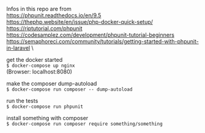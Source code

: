 Infos in this repo are from \
https://phpunit.readthedocs.io/en/9.5 \
https://thephp.website/en/issue/php-docker-quick-setup/ \
https://riptutorial.com/phpunit \
https://codesamplez.com/development/phpunit-tutorial-beginners \
https://semaphoreci.com/community/tutorials/getting-started-with-phpunit-in-laravel \

get the docker started \
`$ docker-compose up nginx` \
(Browser: localhost:8080)

make the composer dump-autoload \
`$ docker-compose run composer -- dump-autoload`

run the tests \
`$ docker-compose run phpunit`

install something with composer \
`$ docker-compose run composer require something/something`


